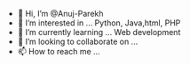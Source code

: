- 👋 Hi, I’m @Anuj-Parekh
- 👀 I’m interested in ... Python, Java,html, PHP
- 🌱 I’m currently learning ... Web development
- 💞️ I’m looking to collaborate on ...
- 📫 How to reach me ...

<!---
Anuj-Parekh/Anuj-Parekh is a ✨ special ✨ repository because its `README.md` (this file) appears on your GitHub profile.
You can click the Preview link to take a look at your changes.
--->

